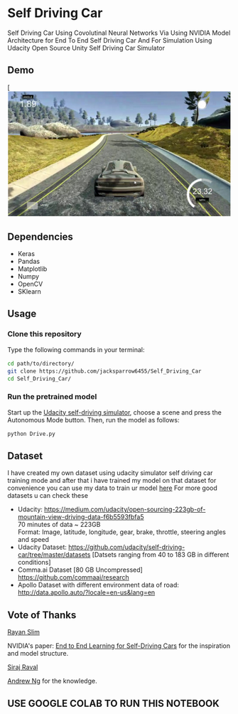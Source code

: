 # Self Driving Car

Self Driving Car Using Covolutinal Neural Networks Via Using NVIDIA Model Architecture for End To End Self Driving Car And For Simulation Using Udacity Open Source Unity Self Driving Car Simulator

## Demo

[![Self Driving Car Project](https://github.com/singhbir/SELFDRIVING_CAR/blob/master/selfdriving.PNG)

## Dependencies

+ Keras
+ Pandas
+ Matplotlib
+ Numpy
+ OpenCV
+ SKlearn

## Usage

### Clone this repository

Type the following commands in your terminal:
```bash
cd path/to/directory/
git clone https://github.com/jacksparrow6455/Self_Driving_Car
cd Self_Driving_Car/
```

### Run the pretrained model

Start up the [Udacity self-driving simulator](https://github.com/udacity/self-driving-car-sim), choose a scene and press the Autonomous Mode button.  Then, run the model as follows:

```python
python Drive.py
```
## Dataset
I have created my own dataset using udacity simulator self driving car training mode and after that i have trained my model on that dataset for convenience you can use my data to train ur model [here](https://github.com/Aman-py/data)
For more good datasets u can check these
+ Udacity: https://medium.com/udacity/open-sourcing-223gb-of-mountain-view-driving-data-f6b5593fbfa5<br>
70 minutes of data ~ 223GB<br>
Format: Image, latitude, longitude, gear, brake, throttle, steering angles and speed<br>
+ Udacity Dataset: https://github.com/udacity/self-driving-car/tree/master/datasets [Datsets ranging from 40 to 183 GB in different conditions]<br>
+ Comma.ai Dataset [80 GB Uncompressed] https://github.com/commaai/research<br>
+ Apollo Dataset with different environment data of road: http://data.apollo.auto/?locale=en-us&lang=en<br>

## Vote of Thanks

[Rayan Slim](https://www.quora.com/profile/Rayan-Slim-1#)

NVIDIA's paper: [End to End Learning for Self-Driving Cars](http://images.nvidia.com/content/tegra/automotive/images/2016/solutions/pdf/end-to-end-dl-using-px.pdf) for the inspiration and model structure.

[Siraj Raval](https://github.com/llsourcell)

[Andrew Ng](https://medium.com/@andrewng/self-driving-cars-are-here-aea1752b1ad0) for the knowledge.


## USE GOOGLE COLAB TO RUN THIS NOTEBOOK
